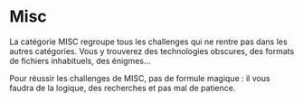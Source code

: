 # Misc

La catégorie MISC regroupe tous les challenges qui ne rentre pas dans les autres catégories.
Vous y trouverez des technologies obscures, des formats de fichiers inhabituels, des énigmes...

Pour réussir les challenges de MISC, pas de formule magique : il vous faudra de la logique, des recherches et pas mal de patience.